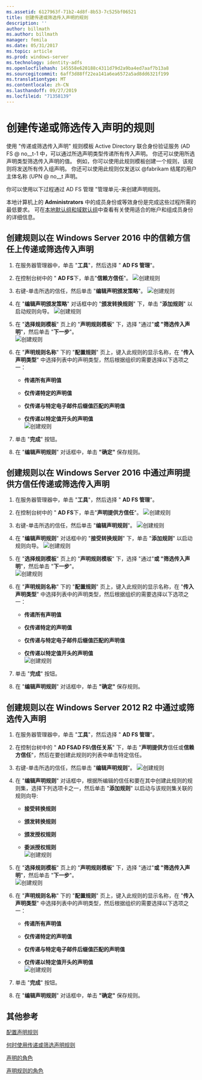 ```yaml
---
ms.assetid: 6127963f-71b2-4d8f-8b53-7c525bf06521
title: 创建传递或筛选传入声明的规则
description: ''
author: billmath
ms.author: billmath
manager: femila
ms.date: 05/31/2017
ms.topic: article
ms.prod: windows-server
ms.technology: identity-adfs
ms.openlocfilehash: 145558e620188c4311d79d2a9ba4ed7aaf7b13a8
ms.sourcegitcommit: 6aff3d88ff22ea141a6ea6572a5ad8dd6321f199
ms.translationtype: MT
ms.contentlocale: zh-CN
ms.lasthandoff: 09/27/2019
ms.locfileid: "71358139"
---
```

# <a name="create-a-rule-to-pass-through-or-filter-an-incoming-claim"></a>创建传递或筛选传入声明的规则

使用 "传递或筛选传入声明" 规则模板 Active Directory 联合身份验证服务 \(AD FS @ no__t-1 中，可以通过所选声明类型传递所有传入声明。 你还可以使用所选声明类型筛选传入声明的值。 例如，你可以使用此规则模板创建一个规则，该规则将发送所有传入组声明。 你还可以使用此规则仅发送以 @fabrikam 结尾的用户主体名称 \(UPN @ no__t 声明。  
  
你可以使用以下过程通过 AD FS 管理 "管理单元\-来创建声明规则。  
  
本地计算机上的 **Administrators** 中的成员身份或等效身份是完成这些过程所需的最低要求。  可在[本地默认组和域默认组](https://go.microsoft.com/fwlink/?LinkId=83477)中查看有关使用适合的帐户和组成员身份的详细信息。   

## <a name="to-create-a-rule-to-pass-through-or-filter-an-incoming-claim-on-a-relying-party-trust-in-windows-server-2016"></a>创建规则以在 Windows Server 2016 中的信赖方信任上传递或筛选传入声明 

1.  在服务器管理器中，单击 "**工具**"，然后选择 " **AD FS 管理**"。  
  
2.  在控制台树中的 " **AD FS**下，单击"**信赖方信任**"。 
![创建规则](media/Create-a-Rule-to-Pass-Through-or-Filter-an-Incoming-Claim/claimrule9.PNG)  
  
3.  右键\-单击所选的信任，然后单击 "**编辑声明颁发策略**"。
![创建规则](media/Create-a-Rule-to-Pass-Through-or-Filter-an-Incoming-Claim/claimrule10.PNG)   
  
4.  在 "**编辑声明颁发策略**" 对话框中的 "**颁发转换规则**" 下，单击 "**添加规则**" 以启动规则向导。 
![创建规则](media/Create-a-Rule-to-Pass-Through-or-Filter-an-Incoming-Claim/claimrule11.PNG)    

5.  在 "**选择规则模板**" 页上的 "**声明规则模板**" 下，选择 "通过"**或 "筛选传入声明**"，然后单击 "**下一步**"。  
![创建规则](media/Create-a-Rule-to-Pass-Through-or-Filter-an-Incoming-Claim/claimrule4.PNG)    

6.  在 "**声明规则名称**" 下的 "**配置规则**" 页上，键入此规则的显示名称，在 "**传入声明类型**" 中选择列表中的声明类型，然后根据组织的需要选择以下选项之一：  
  
    -   **传递所有声明值**  
  
    -   **仅传递特定的声明值**  
  
    -   **仅传递与特定电子邮件后缀值匹配的声明值**  
  
    -   **仅传递以特定值开头的声明值**  
![创建规则](media/Create-a-Rule-to-Pass-Through-or-Filter-an-Incoming-Claim/claimrule5.PNG)    

7.  单击 "**完成**" 按钮。  
  
8.  在 "**编辑声明规则**" 对话框中，单击 **"确定"** 保存规则。
  
## <a name="to-create-a-rule-to-pass-through-or-filter-an-incoming-claim-on-a-claims-provider-trust-in-windows-server-2016"></a>创建规则以在 Windows Server 2016 中通过声明提供方信任传递或筛选传入声明 
  
1.  在服务器管理器中，单击 "**工具**"，然后选择 " **AD FS 管理**"。  
  
2.  在控制台树中的 " **AD FS**下，单击"**声明提供方信任**"。 
![创建规则](media/Create-a-Rule-to-Pass-Through-or-Filter-an-Incoming-Claim/claimrule1.PNG)  
  
3.  右键\-单击所选的信任，然后单击 "**编辑声明规则**"。
![创建规则](media/Create-a-Rule-to-Pass-Through-or-Filter-an-Incoming-Claim/claimrule2.PNG)   
  
4.  在 "**编辑声明规则**" 对话框中的 "**接受转换规则**" 下，单击 "**添加规则**" 以启动规则向导。
![创建规则](media/Create-a-Rule-to-Pass-Through-or-Filter-an-Incoming-Claim/claimrule3.PNG)    

5.  在 "**选择规则模板**" 页上的 "**声明规则模板**" 下，选择 "通过"**或 "筛选传入声明**"，然后单击 "**下一步**"。  
![创建规则](media/Create-a-Rule-to-Pass-Through-or-Filter-an-Incoming-Claim/claimrule4.PNG)    

6.  在 "**声明规则名称**" 下的 "**配置规则**" 页上，键入此规则的显示名称，在 "**传入声明类型**" 中选择列表中的声明类型，然后根据组织的需要选择以下选项之一：  
  
    -   **传递所有声明值**  
  
    -   **仅传递特定的声明值**  
  
    -   **仅传递与特定电子邮件后缀值匹配的声明值**  
  
    -   **仅传递以特定值开头的声明值**  
![创建规则](media/Create-a-Rule-to-Pass-Through-or-Filter-an-Incoming-Claim/claimrule5.PNG)    

7.  单击 "**完成**" 按钮。  
  
8.  在 "**编辑声明规则**" 对话框中，单击 **"确定"** 保存规则。  

## <a name="to-create-a-rule-to-pass-through-or-filter-an-incoming-claim-in-windows-server-2012-r2"></a>创建规则以在 Windows Server 2012 R2 中通过或筛选传入声明

1.  在服务器管理器中，单击 "**工具**"，然后选择 " **AD FS 管理**"。  
  
2.  在控制台树中的 " **AD FSAD FS\\信任关系**" 下，单击 "**声明提供方**信任或**信赖方信任**"，然后在要创建此规则的列表中单击特定信任。  
  
3.  右键\-单击所选的信任，然后单击 "**编辑声明规则**"。
![创建规则](media/Create-a-Rule-to-Pass-Through-or-Filter-an-Incoming-Claim/claimrule6.PNG)   
  
4.  在 "**编辑声明规则**" 对话框中，根据所编辑的信任和要在其中创建此规则的规则集，选择下列选项卡之一，然后单击 "**添加规则**" 以启动与该规则集关联的规则向导:  
  
    -   **接受转换规则**  
  
    -   **颁发转换规则**  
  
    -   **颁发授权规则**  
  
    -   **委派授权规则**  
![创建规则](media/Create-a-Rule-to-Permit-All-Users/permitall5.PNG)    

5.  在 "**选择规则模板**" 页上的 "**声明规则模板**" 下，选择 "通过"**或 "筛选传入声明**"，然后单击 "**下一步**"。  
![创建规则](media/Create-a-Rule-to-Pass-Through-or-Filter-an-Incoming-Claim/claimrule7.PNG)    

6.  在 "**声明规则名称**" 下的 "**配置规则**" 页上，键入此规则的显示名称，在 "**传入声明类型**" 中选择列表中的声明类型，然后根据组织的需要选择以下选项之一：  
  
    -   **传递所有声明值**  
  
    -   **仅传递特定的声明值**  
  
    -   **仅传递与特定电子邮件后缀值匹配的声明值**  
  
    -   **仅传递以特定值开头的声明值**  
![创建规则](media/Create-a-Rule-to-Pass-Through-or-Filter-an-Incoming-Claim/claimrule8.PNG)    

7.  单击 "**完成**" 按钮。  
  
8.  在 "**编辑声明规则**" 对话框中，单击 **"确定"** 保存规则。  



  
## <a name="additional-references"></a>其他参考  
[配置声明规则](Configure-Claim-Rules.md)  
  
[何时使用传递或筛选声明规则](../../ad-fs/technical-reference/When-to-Use-a-Pass-Through-or-Filter-Claim-Rule.md)  
  
[声明的角色](../../ad-fs/technical-reference/The-Role-of-Claims.md)  
  
[声明规则的角色](../../ad-fs/technical-reference/The-Role-of-Claim-Rules.md)  
  
